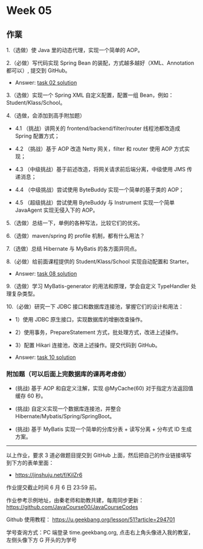 # Week 05
## 作業

1.（选做）使 Java 里的动态代理，实现一个简单的 AOP。

2.（必做）写代码实现 Spring Bean 的装配，方式越多越好（XML、Annotation 都可以）, 提交到 GitHub。
  - Answer: [task 02 solution](https://github.com/ajdfajdfl2003/JAVA-003/tree/main/Week_05/task02)

3.（选做）实现一个 Spring XML 自定义配置，配置一组 Bean，例如：Student/Klass/School。

4.（选做，会添加到高手附加题）

  - 4.1 （挑战）讲网关的 frontend/backend/filter/router 线程池都改造成 Spring 配置方式；
    
  - 4.2 （挑战）基于 AOP 改造 Netty 网关，filter 和 router 使用 AOP 方式实现；
    
  - 4.3 （中级挑战）基于前述改造，将网关请求前后端分离，中级使用 JMS 传递消息；
    
  - 4.4 （中级挑战）尝试使用 ByteBuddy 实现一个简单的基于类的 AOP；
    
  - 4.5 （超级挑战）尝试使用 ByteBuddy 与 Instrument 实现一个简单 JavaAgent 实现无侵入下的 AOP。

5.（选做）总结一下，单例的各种写法，比较它们的优劣。

6.（选做）maven/spring 的 profile 机制，都有什么用法？

7.（选做）总结 Hibernate 与 MyBatis 的各方面异同点。

8.（必做）给前面课程提供的 Student/Klass/School 实现自动配置和 Starter。
  - Answer: [task 08 solution](https://github.com/ajdfajdfl2003/JAVA-003/tree/main/Week_05/task08)

9.（选做）学习 MyBatis-generator 的用法和原理，学会自定义 TypeHandler 处理复杂类型。

10.（必做）研究一下 JDBC 接口和数据库连接池，掌握它们的设计和用法：

  - 1）使用 JDBC 原生接口，实现数据库的增删改查操作。
    
  - 2）使用事务，PrepareStatement 方式，批处理方式，改进上述操作。
    
  - 3）配置 Hikari 连接池，改进上述操作。提交代码到 GitHub。

  - Answer: [task 10 solution](https://github.com/ajdfajdfl2003/JAVA-003/tree/main/Week_05/task10)

### 附加题（可以后面上完数据库的课再考虑做）

- (挑战) 基于 AOP 和自定义注解，实现 @MyCache(60) 对于指定方法返回值缓存 60 秒。
  
- (挑战) 自定义实现一个数据库连接池，并整合 Hibernate/Mybatis/Spring/SpringBoot。
  
- (挑战) 基于 MyBatis 实现一个简单的分库分表 + 读写分离 + 分布式 ID 生成方案。

---

以上作业，要求 3 道必做题目提交到 GitHub 上面，然后把自己的作业链接填写到下方的表单里面：

- https://jinshuju.net/f/KilZr6

作业提交截止时间 6 月 6 日 23:59 前。

作业参考示例地址，由秦老师和助教共建，每周同步更新： https://github.com/JavaCourse00/JavaCourseCodes

Github 使用教程： https://u.geekbang.org/lesson/51?article=294701

学号查询方式：PC 端登录 time.geekbang.org, 点击右上角头像进入我的教室，左侧头像下方 G 开头的为学号
